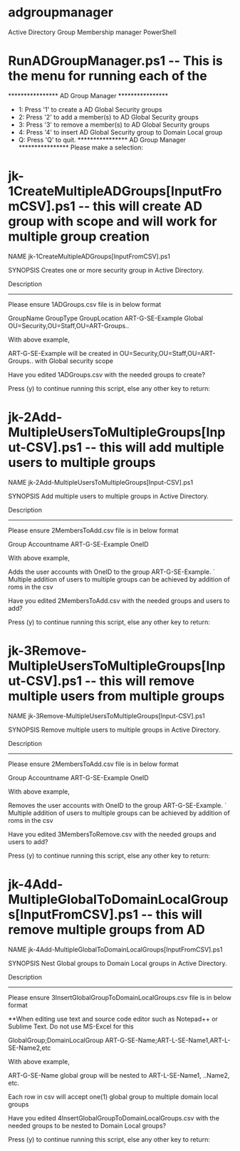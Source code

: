 # adgroupmanager
Active Directory Group Membership manager PowerShell

# RunADGroupManager.ps1 -- This is the menu for running each of the 

**************** AD Group Manager ****************
* 1: Press '1' to create a AD Global Security groups
* 2: Press '2' to add a member(s) to AD Global Security groups
* 3: Press '3' to remove a member(s) to AD Global Security groups
* 4: Press '4' to insert AD Global Security group to Domain Local group
* Q: Press 'Q' to quit.
**************** AD Group Manager ****************
Please make a selection: 


# jk-1CreateMultipleADGroups[InputFromCSV].ps1 -- this will create AD group with scope and will work for multiple group creation

NAME
     jk-1CreateMultipleADGroups[InputFromCSV].ps1

SYNOPSIS
     Creates one or more security group in Active Directory.

Description

-----------

Please ensure 1ADGroups.csv file is in below format 

GroupName	        GroupType	    GroupLocation
ART-G-SE-Example	Global          OU=Security,OU=Staff,OU=ART-Groups..

 

With above example,

ART-G-SE-Example will be created in OU=Security,OU=Staff,OU=ART-Groups.. with Global security scope



Have you edited 1ADGroups.csv with the needed groups to create?

Press (y) to continue running this script, else any other key to return: 



# jk-2Add-MultipleUsersToMultipleGroups[Input-CSV].ps1 -- this will add multiple users to multiple groups

NAME
     jk-2Add-MultipleUsersToMultipleGroups[Input-CSV].ps1

SYNOPSIS
     Add multiple users to multiple groups in Active Directory.

Description

-----------

Please ensure 2MembersToAdd.csv file is in below format 

Group	            Accountname
ART-G-SE-Example	OneID

 

With above example,

Adds the user accounts with OneID to the group ART-G-SE-Example.
`
Multiple addition of users to multiple groups can be achieved by addition of roms in the csv



Have you edited 2MembersToAdd.csv with the needed groups and users to add?

Press (y) to continue running this script, else any other key to return: 



# jk-3Remove-MultipleUsersToMultipleGroups[Input-CSV].ps1 -- this will remove multiple users from multiple groups

NAME
     jk-3Remove-MultipleUsersToMultipleGroups[Input-CSV].ps1

SYNOPSIS
     Remove multiple users to multiple groups in Active Directory.

Description

-----------

Please ensure 2MembersToAdd.csv file is in below format 

Group	            Accountname
ART-G-SE-Example	OneID

 

With above example,

Removes the user accounts with OneID to the group ART-G-SE-Example.
`
Multiple addition of users to multiple groups can be achieved by addition of roms in the csv



Have you edited 3MembersToRemove.csv with the needed groups and users to add?

Press (y) to continue running this script, else any other key to return: 



#  jk-4Add-MultipleGlobalToDomainLocalGroups[InputFromCSV].ps1 -- this will remove multiple groups from AD

NAME
     jk-4Add-MultipleGlobalToDomainLocalGroups[InputFromCSV].ps1

SYNOPSIS
     Nest Global groups to Domain Local groups in Active Directory.

Description

-----------

Please ensure 3InsertGlobalGroupToDomainLocalGroups.csv file is in below format

**When editing use text and source code editor such as Notepad++ or Sublime Text. Do not use MS-Excel for this

GlobalGroup;DomainLocalGroup
ART-G-SE-Name;ART-L-SE-Name1,ART-L-SE-Name2,etc

 

With above example,

ART-G-SE-Name global group will be nested to ART-L-SE-Name1, ..Name2, etc.

Each row in csv will accept one(1) global group to multiple domain local groups



Have you edited 4InsertGlobalGroupToDomainLocalGroups.csv with the needed groups to be nested to Domain Local groups?

Press (y) to continue running this script, else any other key to return: 
